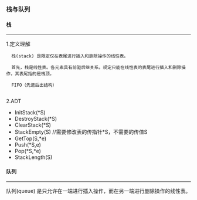 ### 栈与队列

#### 栈
*****
1.定义理解
```
  栈(stack) 是限定仅在表尾进行插入和删除操作的线性表。
  
  首先，栈是线性表。各元素具有前驱后继关系。规定只能在线性表的表尾进行插入和删除操作，其表尾指的是栈顶。
  
  FIFO（先进后出结构）
 
```
2.ADT

  * InitStack(*S)
  * DestroyStack(*S)
  * ClearStack(*S)
  * StackEmpty(S)   //需要修改表的传指针*S，不需要的传值S
  * GetTop(S,*e)
  * Push(*S,e)
  * Pop(*S,*e)
  * StackLength(S)


#### 队列
*****
 队列(queue) 是只允许在一端进行插入操作，而在另一端进行删除操作的线性表。
